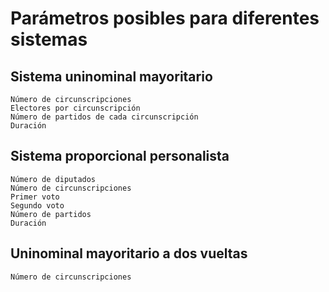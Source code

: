 # Parámetros posibles para diferentes sistemas #
## Sistema uninominal mayoritario ##

	Número de circunscripciones
	Electores por circunscripción
	Número de partidos de cada circunscripción
	Duración

## Sistema proporcional personalista ##

	Número de diputados
	Número de circunscripciones
	Primer voto
	Segundo voto
	Número de partidos
	Duración 

## Uninominal mayoritario a dos vueltas ##

	Número de circunscripciones